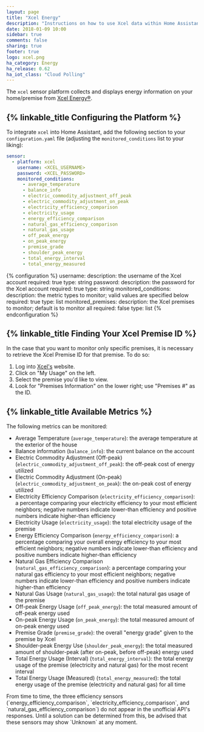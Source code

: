 ```yaml
---
layout: page
title: "Xcel Energy"
description: "Instructions on how to use Xcel data within Home Assistant"
date: 2018-01-09 10:00
sidebar: true
comments: false
sharing: true
footer: true
logo: xcel.png
ha_category: Energy
ha_release: 0.62
ha_iot_class: "Cloud Polling"
---
```


The `xcel` sensor platform collects and displays energy information on your
home/premise from [Xcel Energy®](https://www.xcelenergy.com).

## {% linkable_title Configuring the Platform %}

To integrate `xcel` into Home Assistant, add the following section to your
`configuration.yaml` file (adjusting the `monitored_conditions` list to your
liking):

```yaml
sensor:
  - platform: xcel
    username: <XCEL_USERNAME>
    password: <XCEL_PASSWORD>
    monitored_conditions:
      - average_temperature
      - balance_info
      - electric_commodity_adjustment_off_peak
      - electric_commodity_adjustment_on_peak
      - electricity_efficiency_comparison
      - electricity_usage
      - energy_efficiency_comparison
      - natural_gas_efficiency_comparison
      - natural_gas_usage
      - off_peak_energy
      - on_peak_energy
      - premise_grade
      - shoulder_peak_energy
      - total_energy_interval
      - total_energy_measured
```

{% configuration %}
  username:
    description: the username of the Xcel account
    required: true
    type: string
  password:
    description: the password for the Xcel account
    required: true
    type: string
  monitored_conditions:
    description: the metric types to monitor; valid values are specified below
    required: true
    type: list
  monitored_premises:
    description: the Xcel premises to monitor; default is to monitor all
    required: false
    type: list
{% endconfiguration %}

## {% linkable_title Finding Your Xcel Premise ID %}

In the case that you want to monitor only specific premises, it is necessary to
retrieve the Xcel Premise ID for that premise. To do so:

1. Log into [Xcel's](https://myaccount.xcelenergy.com/oam/index.jsp) website.
2. Click on "My Usage" on the left.
3. Select the premise you'd like to view.
4. Look for "Premises Information" on the lower right; use "Premises #" as the
ID.

## {% linkable_title Available Metrics %}

The following metrics can be monitored:

* Average Temperature (`average_temperature`): the average temperature at the
exterior of the house
* Balance information (`balance_info`): the current balance on the
account
* Electric Commodity Adjustment (Off-peak)
(`electric_commodity_adjustment_off_peak`): the off-peak cost of energy
utilized
* Electric Commodity Adjustment (On-peak)
(`electric_commodity_adjustment_on_peak`): the on-peak cost of energy utilized
* Electricity Efficiency Comparison (`electricity_efficiency_comparison`):
a percentage comparing your electricity efficiency to your most efficient
neighbors; negative numbers indicate lower-than efficiency and positive numbers
indicate higher-than efficiency
* Electricity Usage (`electricity_usage`): the total electricity usage of
the premise
* Energy Efficiency Comparison (`energy_efficiency_comparison`):
a percentage comparing your overall energy efficiency to your most efficient
neighbors; negative numbers indicate lower-than efficiency and positive numbers
indicate higher-than efficiency
* Natural Gas Efficiency Comparison (`natural_gas_efficiency_comparison`):
a percentage comparing your natural gas efficiency to your most efficient
neighbors; negative numbers indicate lower-than efficiency and positive numbers
indicate higher-than efficiency
* Natural Gas Usage (`natural_gas_usage`): the total natural gas usage of
the premise
* Off-peak Energy Usage (`off_peak_energy`): the total measured amount of
off-peak energy used
* On-peak Energy Usage (`on_peak_energy`): the total measured amount of on-peak
energy used
* Premise Grade (`premise_grade`): the overall "energy grade" given to the
premise by Xcel
* Shoulder-peak Energy Use (`shoulder_peak_energy`): the total measured amount
of shoulder-peak (after on-peak, before off-peak) energy used
* Total Energy Usage (Interval) (`total_energy_interval`): the total energy
usage of the premise (electricity and natural gas) for the most recent
interval
* Total Energy Usage (Measured) (`total_energy_measured`): the total energy
usage of the premise (electricity and natural gas) for all time

<p class='note warning'>
From time to time, the three efficiency sensors
(`energy_efficiency_comparison`, `electricity_efficiency_comparison`, and
`natural_gas_efficiency_comparison`) do not appear in the unofficial API's
responses. Until a solution can be determined from this, be advised that these
sensors may show `Unknown` at any moment.
</p>
